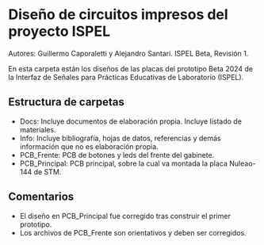 # Diseño de circuitos impresos del proyecto ISPEL

Autores: Guillermo Caporaletti y Alejandro Santari.
ISPEL Beta, Revisión 1.

En esta carpeta están los diseños de las placas del prototipo Beta 2024 de la Interfaz de Señales para Prácticas Educativas de Laboratorio (ISPEL). 

## Estructura de carpetas

- Docs: Incluye documentos de elaboración propia. Incluye listado de materiales.
- Info: Incluye bibliografía, hojas de datos, referencias y demás información que no es elaboración propia.
- PCB_Frente: PCB de botones y leds del frente del gabinete.
- PCB_Principal: PCB principal, sobre la cual va montada la placa Nuleao-144 de STM.

## Comentarios

- El diseño en PCB_Principal fue corregido tras construir el primer prototipo.
- Los archivos de PCB_Frente son orientativos y deben ser corregidos.
